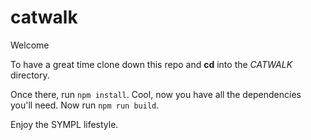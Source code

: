# catwalk

Welcome

To have a great time clone down this repo and **cd** into the _CATWALK_ directory.

Once there, run `npm install`. Cool, now you have all the dependencies you'll need. Now run `npm run build`.

Enjoy the SYMPL lifestyle.

